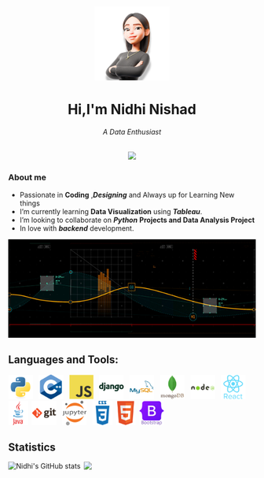 <div align ='center'>
<img src="https://github.com/nidhi-2619/nidhi-2619/blob/main/Group%201.png" title='icon' alt='icon' height="150" >
</div>
<h1 align = 'center' >Hi,I'm Nidhi Nishad</h1>
<h6 align = 'center'>A Data Enthusiast</h6>
<div align='center'>

![](https://komarev.com/ghpvc/?username=nidhi-2619)

</div>

 ### About me

 - Passionate in  __Coding__ ,___Designing___ and Always up for Learning New things
 - I’m currently learning __Data Visualization__ using ___Tableau___.
 - I’m looking to collaborate on ___Python___ __Projects and Data Analysis Project__
 - In love with ___backend___ development.
    
<!---
nidhi-2619/nidhi-2619 is a ✨ special ✨ repository because its `README.md` (this file) appears on your GitHub profile.
You can click the Preview link to take a look at your changes.
--->

 <img src="https://github.com/nidhi-2619/nidhi-2619/blob/main/Genesis%20Vision.gif" height=200px width=600px align='centre'>
 
<br>

## Languages and Tools:

<div>
<img src="https://github.com/devicons/devicon/blob/master/icons/python/python-original.svg" title="python" alt='python' height='50'> &nbsp
<img src="https://github.com/devicons/devicon/blob/master/icons/cplusplus/cplusplus-original.svg" title="cpluscplus" alt='c++' height='50'> &nbsp
<img src="https://github.com/devicons/devicon/blob/master/icons/javascript/javascript-original.svg" title="javascript" alt='javascipt' height='50'> &nbsp
<img src="https://github.com/devicons/devicon/blob/master/icons/django/django-plain-wordmark.svg" title="django" alt='django' height='50'> &nbsp
<img src="https://github.com/devicons/devicon/blob/master/icons/mysql/mysql-original-wordmark.svg" title="mysql" alt='mysql' height='50'> &nbsp
<img src="https://github.com/devicons/devicon/blob/master/icons/mongodb/mongodb-original-wordmark.svg" title="mongodb" alt='mongodb' height='50'> &nbsp
<img src="https://github.com/devicons/devicon/blob/master/icons/nodejs/nodejs-original-wordmark.svg" title="nodejs" alt='nodejs' height='50'> &nbsp
<img src="https://github.com/devicons/devicon/blob/master/icons/react/react-original-wordmark.svg" title="react" alt='react' height='50'> &nbsp
 <img src="https://github.com/devicons/devicon/blob/master/icons/java/java-original-wordmark.svg" title="Java" alt="Java" width="40" height="50"/>&nbsp;
<img src="https://github.com/devicons/devicon/blob/master/icons/git/git-original-wordmark.svg" title="git" alt='git' height='50'> &nbsp
<img src="https://github.com/devicons/devicon/blob/master/icons/jupyter/jupyter-original-wordmark.svg" title="jupyter" alt='jupyter' height='50'> &nbsp
  <img src="https://github.com/devicons/devicon/blob/master/icons/css3/css3-plain-wordmark.svg"  title="CSS3" alt="CSS" width="40" height="50"/>&nbsp;
  <img src="https://github.com/devicons/devicon/blob/master/icons/html5/html5-original.svg" title="HTML5" alt="HTML" width="40" height="50"/>&nbsp;
<img src="https://github.com/devicons/devicon/blob/master/icons/bootstrap/bootstrap-original-wordmark.svg" title="bootstrap" alt='boostrap' height='50'> &nbsp
</div>

<!-- <br> -->

## Statistics

 ![Nidhi's GitHub stats](https://github-readme-stats.vercel.app/api/?username=nidhi-2619&show_icons=true&theme=radical&count_private=true)
<a href="">
  <img align="right" src="https://github-readme-stats.vercel.app/api/top-langs/?username=nidhi-2619&hide_progress=true&layout=compact&langs_count=6&theme=radical" width='350'/>
</a>


